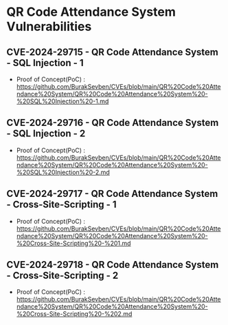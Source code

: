 # QR Code Attendance System Vulnerabilities

## CVE-2024-29715 - QR Code Attendance System - SQL Injection - 1
+ Proof of Concept(PoC) : https://github.com/BurakSevben/CVEs/blob/main/QR%20Code%20Attendance%20System/QR%20Code%20Attendance%20System%20-%20SQL%20Injection%20-1.md

## CVE-2024-29716 - QR Code Attendance System - SQL Injection - 2
+ Proof of Concept(PoC) : https://github.com/BurakSevben/CVEs/blob/main/QR%20Code%20Attendance%20System/QR%20Code%20Attendance%20System%20-%20SQL%20Injection%20-2.md

## CVE-2024-29717 - QR Code Attendance System - Cross-Site-Scripting - 1
+ Proof of Concept(PoC) : https://github.com/BurakSevben/CVEs/blob/main/QR%20Code%20Attendance%20System/QR%20Code%20Attendance%20System%20-%20Cross-Site-Scripting%20-%201.md

## CVE-2024-29718 - QR Code Attendance System - Cross-Site-Scripting - 2
+ Proof of Concept(PoC) : https://github.com/BurakSevben/CVEs/blob/main/QR%20Code%20Attendance%20System/QR%20Code%20Attendance%20System%20-%20Cross-Site-Scripting%20-%202.md
